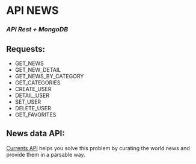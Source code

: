 # API NEWS
### _API Rest + MongoDB_

## Requests:
- GET_NEWS
- GET_NEW_DETAIL
- GET_NEWS_BY_CATEGORY
- GET_CATEGORIES
- CREATE_USER
- DETAIL_USER
- SET_USER
- DELETE_USER
- GET_FAVORITES

## News data API: 
[Currents API] helps you solve this problem by curating the world news and provide them in a parsable way.



[Currents API]:https://currentsapi.services/en